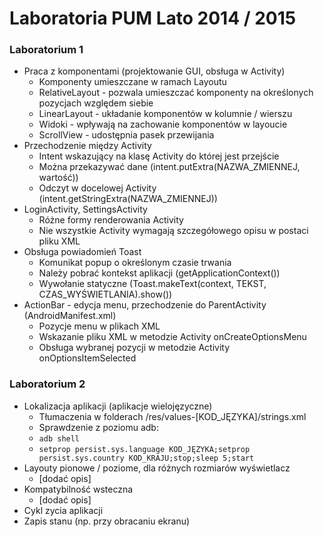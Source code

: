 # Laboratoria PUM Lato 2014 / 2015

### Laboratorium 1
- Praca z komponentami (projektowanie GUI, obsługa w Activity)
  - Komponenty umieszczane w ramach Layoutu
  - RelativeLayout - pozwala umieszczać komponenty na określonych pozycjach względem siebie
  - LinearLayout - układanie komponentów w kolumnie / wierszu
  - Widoki - wpływają na zachowanie komponentów w layoucie
  - ScrollView - udostępnia pasek przewijania
- Przechodzenie między Activity
  - Intent wskazujący na klasę Activity do której jest przejście
  - Można przekazywać dane (intent.putExtra(NAZWA_ZMIENNEJ, wartość))
  - Odczyt w docelowej Activity (intent.getStringExtra(NAZWA_ZMIENNEJ))
- LoginActivity, SettingsActivity
  - Różne formy renderowania Activity
  - Nie wszystkie Activity wymagają szczegółowego opisu w postaci pliku XML
- Obsługa powiadomień Toast
  - Komunikat popup o określonym czasie trwania
  - Należy pobrać kontekst aplikacji (getApplicationContext())
  - Wywołanie statyczne (Toast.makeText(context, TEKST, CZAS_WYŚWIETLANIA).show())
- ActionBar - edycja menu, przechodzenie do ParentActivity (AndroidManifest.xml)
  - Pozycje menu w plikach XML
  - Wskazanie pliku XML w metodzie Activity onCreateOptionsMenu
  - Obsługa wybranej pozycji w metodzie Activity onOptionsItemSelected

### Laboratorium 2
- Lokalizacja aplikacji (aplikacje wielojęzyczne)
  - Tłumaczenia w folderach /res/values-[KOD_JĘZYKA]/strings.xml
  - Sprawdzenie z poziomu adb:
  - `adb shell`
  - `setprop persist.sys.language KOD_JĘZYKA;setprop persist.sys.country KOD_KRAJU;stop;sleep 5;start`
- Layouty pionowe / poziome, dla różnych rozmiarów wyświetlacz
  - [dodać opis]
- Kompatybilność wsteczna
  - [dodać opis]
- Cykl zycia aplikacji
- Zapis stanu (np. przy obracaniu ekranu)
